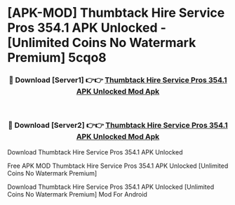 # [APK-MOD] Thumbtack  Hire Service Pros 354.1 APK Unlocked - [Unlimited Coins No Watermark Premium] 5cqo8



<div align="center">
<h3>🔴 Download [Server1] 👉👉 <a href="https://momento.my/?title=Thumbtack__Hire_Service_Pros_354.1_APK_Unlocked">Thumbtack  Hire Service Pros 354.1 APK Unlocked Mod Apk</a></h3><br>

<h3>🔴 Download [Server2] 👉👉 <a href="https://momento.my/?title=Thumbtack__Hire_Service_Pros_354.1_APK_Unlocked">Thumbtack  Hire Service Pros 354.1 APK Unlocked Mod Apk</a></h3>
</div>



Download Thumbtack  Hire Service Pros 354.1 APK Unlocked 

Free APK MOD Thumbtack  Hire Service Pros 354.1 APK Unlocked [Unlimited Coins No Watermark Premium]

Download Thumbtack  Hire Service Pros 354.1 APK Unlocked [Unlimited Coins No Watermark Premium] Mod For Android
